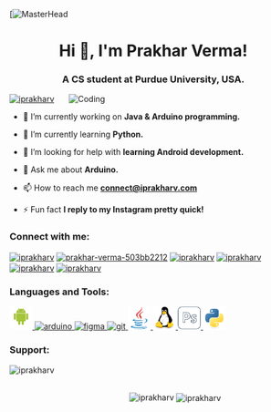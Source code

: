 [![MasterHead](https://mir-s3-cdn-cf.behance.net/project_modules/max_1200/79731568097599.5b50bca477735.jpg)
<h1 align="center">Hi 👋, I'm Prakhar Verma!</h1>
<h3 align="center">A CS student at Purdue University, USA.</h3>
<img align="right" alt="Coding" width="400" src="https://media.tenor.com/wA8Gx_UqnY4AAAAC/coding.gif" >

<p align="left"> <a href="https://twitter.com/iprakharv" target="blank"><img src="https://img.shields.io/twitter/follow/iprakharv?logo=twitter&style=for-the-badge" alt="iprakharv" /></a> </p>

- 🔭 I’m currently working on **Java & Arduino programming.**

- 🌱 I’m currently learning **Python.**

- 🤝 I’m looking for help with **learning Android development.**

- 💬 Ask me about **Arduino.**

- 📫 How to reach me **connect@iprakharv.com**

- ⚡ Fun fact **I reply to my Instagram pretty quick!**

<h3 align="left">Connect with me:</h3>
<p align="left">
<a href="https://twitter.com/iprakharv" target="blank"><img align="center" src="https://raw.githubusercontent.com/rahuldkjain/github-profile-readme-generator/master/src/images/icons/Social/twitter.svg" alt="iprakharv" height="30" width="40" /></a>
<a href="https://linkedin.com/in/prakhar-verma-503bb2212" target="blank"><img align="center" src="https://raw.githubusercontent.com/rahuldkjain/github-profile-readme-generator/master/src/images/icons/Social/linked-in-alt.svg" alt="prakhar-verma-503bb2212" height="30" width="40" /></a>
<a href="https://fb.com/iprakharv" target="blank"><img align="center" src="https://raw.githubusercontent.com/rahuldkjain/github-profile-readme-generator/master/src/images/icons/Social/facebook.svg" alt="iprakharv" height="30" width="40" /></a>
<a href="https://instagram.com/iprakharv" target="blank"><img align="center" src="https://raw.githubusercontent.com/rahuldkjain/github-profile-readme-generator/master/src/images/icons/Social/instagram.svg" alt="iprakharv" height="30" width="40" /></a>
<a href="https://www.youtube.com/@iPrakharV" target="blank"><img align="center" src="https://raw.githubusercontent.com/rahuldkjain/github-profile-readme-generator/master/src/images/icons/Social/youtube.svg" alt="iprakharv" height="30" width="40" /></a>
<a href="https://discord.gg/iprakharv" target="blank"><img align="center" src="https://raw.githubusercontent.com/rahuldkjain/github-profile-readme-generator/master/src/images/icons/Social/discord.svg" alt="iprakharv" height="30" width="40" /></a>
</p>

<h3 align="left">Languages and Tools:</h3>
<p align="left"> <a href="https://developer.android.com" target="_blank" rel="noreferrer"> <img src="https://raw.githubusercontent.com/devicons/devicon/master/icons/android/android-original-wordmark.svg" alt="android" width="40" height="40"/> </a> <a href="https://www.arduino.cc/" target="_blank" rel="noreferrer"> <img src="https://cdn.worldvectorlogo.com/logos/arduino-1.svg" alt="arduino" width="40" height="40"/> </a> <a href="https://www.figma.com/" target="_blank" rel="noreferrer"> <img src="https://www.vectorlogo.zone/logos/figma/figma-icon.svg" alt="figma" width="40" height="40"/> </a> <a href="https://git-scm.com/" target="_blank" rel="noreferrer"> <img src="https://www.vectorlogo.zone/logos/git-scm/git-scm-icon.svg" alt="git" width="40" height="40"/> </a> <a href="https://www.java.com" target="_blank" rel="noreferrer"> <img src="https://raw.githubusercontent.com/devicons/devicon/master/icons/java/java-original.svg" alt="java" width="40" height="40"/> </a> <a href="https://www.linux.org/" target="_blank" rel="noreferrer"> <img src="https://raw.githubusercontent.com/devicons/devicon/master/icons/linux/linux-original.svg" alt="linux" width="40" height="40"/> </a> <a href="https://www.photoshop.com/en" target="_blank" rel="noreferrer"> <img src="https://raw.githubusercontent.com/devicons/devicon/master/icons/photoshop/photoshop-line.svg" alt="photoshop" width="40" height="40"/> </a> <a href="https://www.python.org" target="_blank" rel="noreferrer"> <img src="https://raw.githubusercontent.com/devicons/devicon/master/icons/python/python-original.svg" alt="python" width="40" height="40"/> </a> </p>

<h3 align="left">Support:</h3>
<p><a href="https://www.buymeacoffee.com/iprakharv"> <img align="left" src="https://cdn.buymeacoffee.com/buttons/v2/default-yellow.png" height="50" width="210" alt="iprakharv" /></a></p><br><br>

<p><img align="left" src="https://github-readme-stats.vercel.app/api/top-langs?username=iprakharv&show_icons=true&locale=en&layout=compact" alt="iprakharv" /></p>

<p>&nbsp;<img align="center" src="https://github-readme-stats.vercel.app/api?username=iprakharv&show_icons=true&locale=en" alt="iprakharv" /></p>
